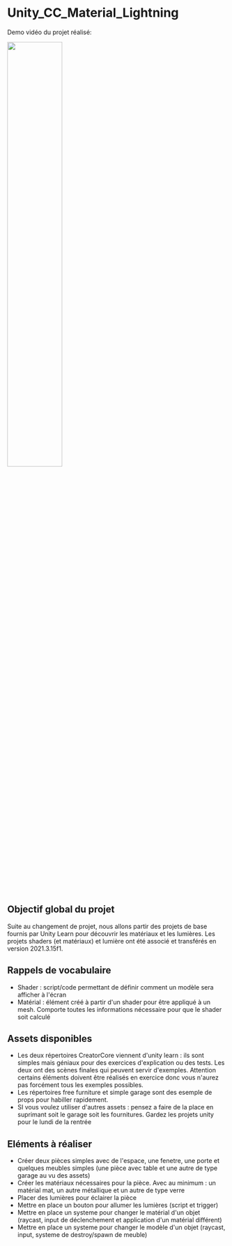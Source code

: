 # Unity_CC_Material_Lightning

Demo vidéo du projet réalisé:

[<img src="https://i.ytimg.com/vi/xdMsw0tW-vk/maxresdefault.jpg" width="50%">](https://www.youtube.com/watch?v=xdMsw0tW-vk "Demo vidéo")

## Objectif global du projet

Suite au changement de projet, nous allons partir des projets de base fournis par Unity Learn pour découvrir les matériaux et les lumières.
Les projets shaders (et matériaux) et lumière ont été associé et transférés en version 2021.3.15f1.

## Rappels de vocabulaire 

- Shader : script/code permettant de définir comment un modèle sera afficher à l'écran
- Matérial : élément créé à partir d'un shader pour être appliqué à un mesh. Comporte toutes les informations nécessaire pour que le shader soit calculé

## Assets disponibles

- Les deux répertoires CreatorCore viennent d'unity learn : ils sont simples mais géniaux pour des exercices d'explication ou des tests. Les deux ont des scènes finales qui peuvent servir d'exemples. Attention certains éléments doivent être réalisés en exercice donc vous n'aurez pas forcément tous les exemples possibles.
- Les  répertoires free furniture et simple garage sont des esemple de props pour habiller rapidement.
- SI vous voulez utiliser d'autres assets : pensez a faire de la place en suprimant soit le garage soit les fournitures. Gardez les projets unity pour le lundi de la rentrée 

## Eléments à réaliser

- Créer deux pièces simples avec de l'espace, une fenetre, une porte et quelques meubles simples (une pièce avec table et une autre de type garage au vu des assets)
- Créer les matériaux nécessaires pour la pièce. Avec au minimum : un matérial mat, un autre métallique et un autre de type verre
- Placer des lumières pour éclairer la pièce
- Mettre en place un bouton pour allumer les lumières (script et trigger)
- Mettre en place un systeme pour changer le matérial d'un objet (raycast, input de déclenchement et application d'un matérial différent)
- Mettre en place un systeme pour changer le modèle d'un objet (raycast, input, systeme de destroy/spawn de meuble)


